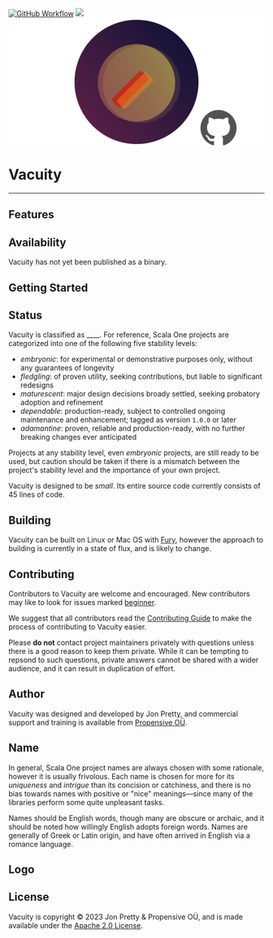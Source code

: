 [<img alt="GitHub Workflow" src="https://img.shields.io/github/actions/workflow/status/propensive/vacuity/main.yml?style=for-the-badge" height="24">](https://github.com/propensive/vacuity/actions)
[<img src="https://img.shields.io/discord/633198088311537684?color=8899f7&label=DISCORD&style=for-the-badge" height="24">](https://discord.gg/7b6mpF6Qcf)
<img src="/doc/images/github.png" valign="middle">

# Vacuity

____



## Features



## Availability

Vacuity has not yet been published as a binary.

## Getting Started



## Status

Vacuity is classified as ____. For reference, Scala One projects are
categorized into one of the following five stability levels:

- _embryonic_: for experimental or demonstrative purposes only, without any guarantees of longevity
- _fledgling_: of proven utility, seeking contributions, but liable to significant redesigns
- _maturescent_: major design decisions broady settled, seeking probatory adoption and refinement
- _dependable_: production-ready, subject to controlled ongoing maintenance and enhancement; tagged as version `1.0.0` or later
- _adamantine_: proven, reliable and production-ready, with no further breaking changes ever anticipated

Projects at any stability level, even _embryonic_ projects, are still ready to
be used, but caution should be taken if there is a mismatch between the
project's stability level and the importance of your own project.

Vacuity is designed to be _small_. Its entire source code currently consists
of 45 lines of code.

## Building

Vacuity can be built on Linux or Mac OS with [Fury](/propensive/fury), however
the approach to building is currently in a state of flux, and is likely to
change.

## Contributing

Contributors to Vacuity are welcome and encouraged. New contributors may like to look for issues marked
<a href="https://github.com/propensive/vacuity/labels/beginner">beginner</a>.

We suggest that all contributors read the [Contributing Guide](/contributing.md) to make the process of
contributing to Vacuity easier.

Please __do not__ contact project maintainers privately with questions unless
there is a good reason to keep them private. While it can be tempting to
repsond to such questions, private answers cannot be shared with a wider
audience, and it can result in duplication of effort.

## Author

Vacuity was designed and developed by Jon Pretty, and commercial support and training is available from
[Propensive O&Uuml;](https://propensive.com/).



## Name



In general, Scala One project names are always chosen with some rationale, however it is usually
frivolous. Each name is chosen for more for its _uniqueness_ and _intrigue_ than its concision or
catchiness, and there is no bias towards names with positive or "nice" meanings—since many of the
libraries perform some quite unpleasant tasks.

Names should be English words, though many are obscure or archaic, and it should be noted how
willingly English adopts foreign words. Names are generally of Greek or Latin origin, and have
often arrived in English via a romance language.

## Logo



## License

Vacuity is copyright &copy; 2023 Jon Pretty & Propensive O&Uuml;, and is made available under the
[Apache 2.0 License](/license.md).
